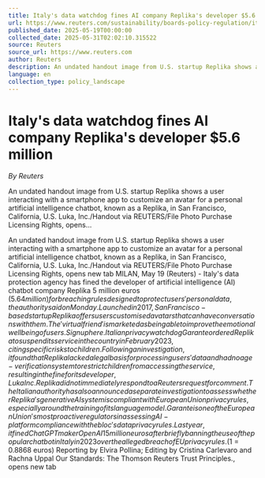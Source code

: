 ```yaml
---
title: Italy's data watchdog fines AI company Replika's developer $5.6 million
url: https://www.reuters.com/sustainability/boards-policy-regulation/italys-data-watchdog-fines-ai-company-replikas-developer-56-million-2025-05-19/
published_date: 2025-05-19T00:00:00
collected_date: 2025-05-31T02:02:10.315522
source: Reuters
source_url: https://www.reuters.com
author: Reuters
description: An undated handout image from U.S. startup Replika shows a user interacting with a smartphone app to customize an avatar for a personal artificial intelligence chatbot, known as a Replika, in San Francisco, California, U.S. Luka, Inc./Handout via REUTERS/File Photo Purchase Licensing Rights, opens...
language: en
collection_type: policy_landscape
---
```


# Italy's data watchdog fines AI company Replika's developer $5.6 million

*By Reuters*

An undated handout image from U.S. startup Replika shows a user interacting with a smartphone app to customize an avatar for a personal artificial intelligence chatbot, known as a Replika, in San Francisco, California, U.S. Luka, Inc./Handout via REUTERS/File Photo Purchase Licensing Rights, opens...

An undated handout image from U.S. startup Replika shows a user interacting with a smartphone app to customize an avatar for a personal artificial intelligence chatbot, known as a Replika, in San Francisco, California, U.S. Luka, Inc./Handout via REUTERS/File Photo Purchase Licensing Rights, opens new tab MILAN, May 19 (Reuters) - Italy's data protection agency has fined the developer of artificial intelligence (AI) chatbot company Replika 5 million euros ($5.64 million) for breaching rules designed to protect users' personal data, the authority said on Monday. Launched in 2017, San Francisco-based startup Replika offers users customised avatars that can have conversations with them. The 'virtual friend' is marketed as being able to improve the emotional wellbeing of users. Sign up here. Italian privacy watchdog Garante ordered Replika to suspend its service in the country in February 2023, citing specific risks to children. Following an investigation, it found that Replika lacked a legal basis for processing users' data and had no age-verification system to restrict children from accessing the service, resulting in the fine for its developer, Luka Inc. Replika did not immediately respond to a Reuters request for comment. The Italian authority has also announced a separate investigation to assess whether Replika's generative AI system is compliant with European Union privacy rules, especially around the training of its language model. Garante is one of the European Union's most proactive regulators in assessing AI-platform compliance with the bloc's data privacy rules. Last year, it fined ChatGPT maker OpenAI 15 million euros after briefly banning the use of the popular chatbot in Italy in 2023 over the alleged breach of EU privacy rules. ($1 = 0.8868 euros) Reporting by Elvira Pollina; Editing by Cristina Carlevaro and Rachna Uppal Our Standards: The Thomson Reuters Trust Principles., opens new tab